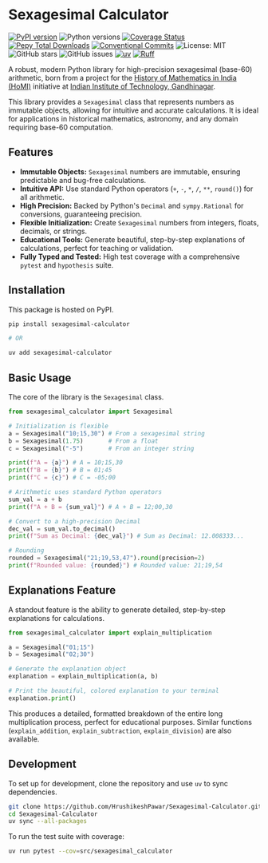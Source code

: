 # Sexagesimal Calculator

[![PyPI version](https://badge.fury.io/py/sexagesimal-calculator.svg)](https://badge.fury.io/py/sexagesimal-calculator)
![Python versions](https://img.shields.io/pypi/pyversions/sexagesimal-calculator)
[![Coverage Status](https://coveralls.io/repos/github/HrushikeshPawar/Sexagesimal-Calculator/badge.svg?branch=main)](https://coveralls.io/github/HrushikeshPawar/Sexagesimal-Calculator?branch=main)
[![Pepy Total Downloads](https://img.shields.io/pepy/dt/sexagesimal-calculator)](https://pepy.tech/project/sexagesimal-calculator)
[![Conventional Commits](https://img.shields.io/badge/Conventional%20Commits-1.0.0-%23FE5196?logo=conventionalcommits&logoColor=white)](https://conventionalcommits.org)
![License: MIT](https://img.shields.io/badge/License-MIT-yellow.svg)
![GitHub stars](https://img.shields.io/github/stars/HrushikeshPawar/sexagesimal-calculator?style=social)
![GitHub issues](https://img.shields.io/github/issues/HrushikeshPawar/sexagesimal-calculator)
[![uv](https://img.shields.io/endpoint?url=https://raw.githubusercontent.com/astral-sh/uv/main/assets/badge/v0.json)](https://github.com/astral-sh/uv)
[![Ruff](https://img.shields.io/endpoint?url=https://raw.githubusercontent.com/astral-sh/ruff/main/assets/badge/v2.json)](https://github.com/astral-sh/ruff)

A robust, modern Python library for high-precision sexagesimal (base-60) arithmetic, born from a project for the [History of Mathematics in India (HoMI)](https://sites.iitgn.ac.in/homi/) initiative at [Indian Institute of Technology, Gandhinagar](https://iitgn.ac.in/).

This library provides a `Sexagesimal` class that represents numbers as immutable objects, allowing for intuitive and accurate calculations. It is ideal for applications in historical mathematics, astronomy, and any domain requiring base-60 computation.

## Features

-   **Immutable Objects:** `Sexagesimal` numbers are immutable, ensuring predictable and bug-free calculations.
-   **Intuitive API:** Use standard Python operators (`+`, `-`, `*`, `/`, `**`, `round()`) for all arithmetic.
-   **High Precision:** Backed by Python's `Decimal` and `sympy.Rational` for conversions, guaranteeing precision.
-   **Flexible Initialization:** Create `Sexagesimal` numbers from integers, floats, decimals, or strings.
-   **Educational Tools:** Generate beautiful, step-by-step explanations of calculations, perfect for teaching or validation.
-   **Fully Typed and Tested:** High test coverage with a comprehensive `pytest` and `hypothesis` suite.

## Installation

This package is hosted on PyPI.

```bash
pip install sexagesimal-calculator

# OR

uv add sexagesimal-calculator
```

## Basic Usage

The core of the library is the `Sexagesimal` class.

```python
from sexagesimal_calculator import Sexagesimal

# Initialization is flexible
a = Sexagesimal("10;15,30") # From a sexagesimal string
b = Sexagesimal(1.75)       # From a float
c = Sexagesimal("-5")       # From an integer string

print(f"A = {a}") # A = 10;15,30
print(f"B = {b}") # B = 01;45
print(f"C = {c}") # C = -05;00

# Arithmetic uses standard Python operators
sum_val = a + b
print(f"A + B = {sum_val}") # A + B = 12;00,30

# Convert to a high-precision Decimal
dec_val = sum_val.to_decimal()
print(f"Sum as Decimal: {dec_val}") # Sum as Decimal: 12.008333...

# Rounding
rounded = Sexagesimal("21;19,53,47").round(precision=2)
print(f"Rounded value: {rounded}") # Rounded value: 21;19,54
```

## Explanations Feature

A standout feature is the ability to generate detailed, step-by-step explanations for calculations.

```python
from sexagesimal_calculator import explain_multiplication

a = Sexagesimal("01;15")
b = Sexagesimal("02;30")

# Generate the explanation object
explanation = explain_multiplication(a, b)

# Print the beautiful, colored explanation to your terminal
explanation.print()
```

This produces a detailed, formatted breakdown of the entire long multiplication process, perfect for educational purposes. Similar functions (`explain_addition`, `explain_subtraction`, `explain_division`) are also available.

## Development

To set up for development, clone the repository and use `uv` to sync dependencies.

```bash
git clone https://github.com/HrushikeshPawar/Sexagesimal-Calculator.git
cd Sexagesimal-Calculator
uv sync --all-packages
```

To run the test suite with coverage:
```bash
uv run pytest --cov=src/sexagesimal_calculator
```